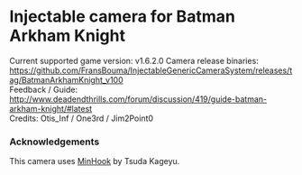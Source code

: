 Injectable camera for Batman Arkham Knight
============================

Current supported game version: v1.6.2.0
Camera release binaries: https://github.com/FransBouma/InjectableGenericCameraSystem/releases/tag/BatmanArkhamKnight_v100  
Feedback / Guide: http://www.deadendthrills.com/forum/discussion/419/guide-batman-arkham-knight/#latest  
Credits: Otis_Inf / One3rd / Jim2Point0  

### Acknowledgements
This camera uses [MinHook](https://github.com/TsudaKageyu/minhook) by Tsuda Kageyu.
